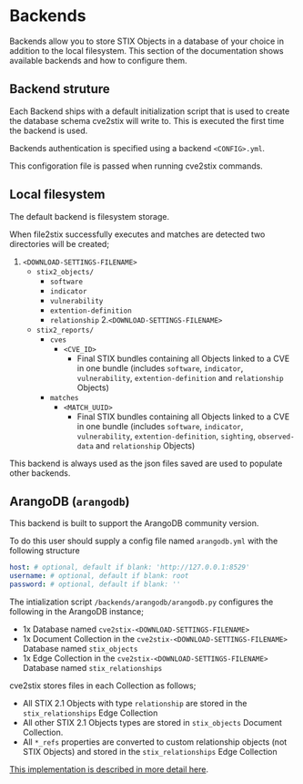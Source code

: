 # Backends

Backends allow you to store STIX Objects in a database of your choice in addition to the local filesystem. This section of the documentation shows available backends and how to configure them.

## Backend struture

Each Backend ships with a default initialization script that is used to create the database schema cve2stix will write to. This is executed the first time the backend is used.

Backends authentication is specified using a backend `<CONFIG>.yml`.

This configoration file is passed when running cve2stix commands.

## Local filesystem

The default backend is filesystem storage.

When file2stix successfully executes and matches are detected two directories will be created;

1. `<DOWNLOAD-SETTINGS-FILENAME>`
	* `stix2_objects/`
		* `software`
		* `indicator`
		* `vulnerability`
		* `extention-definition`
		* `relationship`
2.`<DOWNLOAD-SETTINGS-FILENAME>`
	* `stix2_reports/`
		* `cves`
			* `<CVE_ID>`
				* Final STIX bundles containing all Objects linked to a CVE in one bundle (includes `software`, `indicator`, `vulnerability`, `extention-definition` and `relationship` Objects)
		* `matches`
			* `<MATCH_UUID>`
				* Final STIX bundles containing all Objects linked to a CVE in one bundle (includes `software`, `indicator`, `vulnerability`, `extention-definition`, `sighting`, `observed-data` and `relationship` Objects)

This backend is always used as the json files saved are used to populate other backends.

## ArangoDB (`arangodb`)

This backend is built to support the ArangoDB community version.

To do this user should supply a config file named `arangodb.yml` with the following structure

```yml
host: # optional, default if blank: 'http://127.0.0.1:8529'
username: # optional, default if blank: root
password: # optional, default if blank: ''
```

The intialization script `/backends/arangodb/arangodb.py` configures the following in the ArangoDB instance;

* 1x Database named `cve2stix-<DOWNLOAD-SETTINGS-FILENAME>`
* 1x Document Collection in the `cve2stix-<DOWNLOAD-SETTINGS-FILENAME>` Database named `stix_objects`
* 1x Edge Collection in the `cve2stix-<DOWNLOAD-SETTINGS-FILENAME>` Database named `stix_relationships`

cve2stix stores files in each Collection as follows;

* All STIX 2.1 Objects with type `relationship` are stored in the `stix_relationships` Edge Collection
* All other STIX 2.1 Objects types are stored in `stix_objects` Document Collection.
* All `*_refs` properties are converted to custom relationship objects (not STIX Objects) and stored  in the `stix_relationships` Edge Collection

[This implementation is described in more detail here](https://www.signalscorps.com/blog/2021/storing-stix-2_1-objects-database/).
